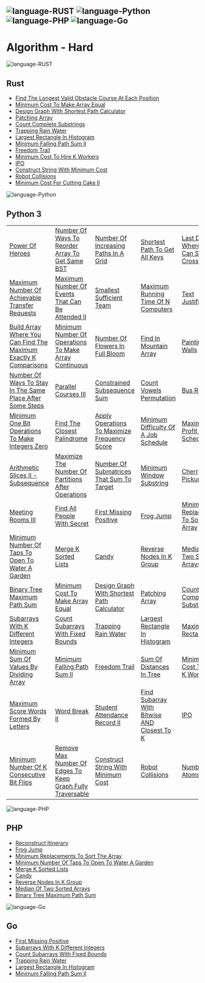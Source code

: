 ![language-RUST](https://img.shields.io/badge/RUST-8d4004?style=for-the-badge&logo=RUST)
![language-Python](https://img.shields.io/badge/Python-ffd43b?style=for-the-badge&logo=PYTHON)
![language-PHP](https://img.shields.io/badge/PHP-acb1f9?style=for-the-badge&logo=PHP)
![language-Go](https://img.shields.io/badge/Go-00add8?style=for-the-badge&logo=GO&logoColor=white)
---

# Algorithm - Hard

![language-RUST](https://img.shields.io/badge/RUST-8d4004?style=for-the-badge&logo=RUST)
## Rust

- [Find The Longest Valid Obstacle Course At Each Position](FindTheLongestValidObstacleCourseAtEachPosition.md)
- [Minimum Cost To Make Array Equal](MinimumCostToMakeArrayEqual.md)
- [Design Graph With Shortest Path Calculator](DesignGraphWithShortestPathCalculator.md)
- [Patching Array](PatchingArray.md)
- [Count Complete Substrings](CountCompleteSubstrings.md)
- [Trapping Rain Water](TrappingRainWater.md)
- [Largest Rectangle In Histogram](LargestRectangleInHistogram.md)
- [Minimum Falling Path Sum II](MinimumFallingPathSumII.md)
- [Freedom Trail](FreedomTrail.md)
- [Minimum Cost To Hire K Workers](MinimumCostToHireKWorkers.md)
- [IPO](IPO.md)
- [Construct String With Minimum Cost](ConstructStringWithMinimumCost.md)
- [Robot Collisions](RobotCollisions.md)
- [Minimum Cost For Cutting Cake II](MinimumCostForCuttingCakeII.md)

![language-Python](https://img.shields.io/badge/Python-ffd43b?style=for-the-badge&logo=PYTHON)
## Python 3

||||||
| :- | :- | :- | :- | :- |
|[Power Of Heroes](PowerOfHeroes.md)|[Number Of Ways To Reorder Array To Get Same BST](NumberOfWaysToReorderArrayToGetSameBST.md)|[Number Of Increasing Paths In A Grid](NumberOfIncreasingPathsInAGrid.md)|[Shortest Path To Get All Keys](ShortestPathToGetAllKeys.md)|[Last Day Where You Can Still Cross](LastDayWhereYouCanStillCross.md)|
|[Maximum Number Of Achievable Transfer Requests](MaximumNumberOfAchievableTransferRequests.md)|[Maximum Number Of Events That Can Be Attended II](MaximumNumberOfEventsThatCanBeAttendedII.md)|[Smallest Sufficient Team](SmallestSufficientTeam.md)|[Maximum Running Time Of N Computers](MaximumRunningTimeOfNComputers.md)|[Text Justification](TextJustification.md)|
|[Build Array Where You Can Find The Maximum Exactly K Comparisons](BuildArrayWhereYouCanFindTheMaximumExactlyKComparisons.md)|[Minimum Number Of Operations To Make Array Continuous](MinimumNumberOfOperationsToMakeArrayContinuous.md)|[Number Of Flowers In Full Bloom](NumberOfFlowersInFullBloom.md)|[Find In Mountain Array](FindInMountainArray.md)|[Painting The Walls](PaintingTheWalls.md)|
|[Number Of Ways To Stay In The Same Place After Some Steps](NumberOfWaysToStayInTheSamePlaceAfterSomeSteps.md)|[Parallel Courses III](ParallelCoursesIII.md)|[Constrained Subsequence Sum](ConstrainedSubsequenceSum.md)|[Count Vowels Permutation](CountVowelsPermutation.md)|[Bus Routes](BusRoutes.md)|
|[Minimum One Bit Operations To Make Integers Zero](MinimumOneBitOperationsToMakeIntegersZero.md)|[Find The Closest Palindrome](FindTheClosestPalindrome.md)|[Apply Operations To Maximize Frequency Score](ApplyOperationsToMaximizeFrequencyScore.md)|[Minimum Difficulty Of A Job Schedule](MinimumDifficultyOfAJobSchedule.md)|[Maximum Profit In Job Scheduling](MaximumProfitInJobScheduling.md)|
|[Arithmetic Slices II - Subsequence](ArithmeticSlicesIISubsequence.md)|[Maximize The Number Of Partitions After Operations](MaximizeTheNumberOfPartitionsAfterOperations.md)|[Number Of Submatrices That Sum To Target](NumberOfSubmatricesThatSumToTarget.md)|[Minimum Window Substring](MinimumWindowSubstring.md)|[Cherry Pickup II](CherryPickupII.md)|
|[Meeting Rooms III](MeetingRoomsIII.md)|[Find All People With Secret](FindAllPeopleWithSecret.md)|[First Missing Positive](FirstMissingPositive.md)|[Frog Jump](FrogJump.md)|[Minimum Replacements To Sort The Array](MinimumReplacementsToSortTheArray.md)|
|[Minimum Number Of Taps To Open To Water A Garden](MinimumNumberOfTapsToOpenToWaterAGarden.md)|[Merge K Sorted Lists](MergeKSortedLists.md)|[Candy](Candy.md)|[Reverse Nodes In K Group](ReverseNodesInKGroup.md)|[Median Of Two Sorted Arrays](MedianOfTwoSortedArrays.md)|
|[Binary Tree Maximum Path Sum](BinaryTreeMaximumPathSum.md)|[Minimum Cost To Make Array Equal](MinimumCostToMakeArrayEqual.md)|[Design Graph With Shortest Path Calculator](DesignGraphWithShortestPathCalculator.md)|[Patching Array](PatchingArray.md)|[Count Complete Substrings](CountCompleteSubstrings.md)|
|[Subarrays With K Different Integers](SubarraysWithKDifferentIntegers.md)|[Count Subarrays With Fixed Bounds](CountSubarraysWithFixedBounds.md)|[Trapping Rain Water](TrappingRainWater.md)|[Largest Rectangle In Histogram](LargestRectangleInHistogram.md)|[Maximal Rectangle](MaximalRectangle.md)|
|[Minimum Sum Of Values By Dividing Array](MinimumSumOfValuesByDividingArray.md)|[Minimum Falling Path Sum II](MinimumFallingPathSumII.md)|[Freedom Trail](FreedomTrail.md)|[Sum Of Distances In Tree](SumOfDistancesInTree.md)|[Minimum Cost To Hire K Workers](MinimumCostToHireKWorkers.md)|
|[Maximum Score Words Formed By Letters](MaximumScoreWordsFormedByLetters.md)|[Word Break II](WordBreakII.md)|[Student Attendance Record II](StudentAttendanceRecordII.md)|[Find Subarray With Bitwise AND Closest To K](FindSubarrayWithBitwiseANDClosestToK.md)|[IPO](IPO.md)|
|[Minimum Number Of K Consecutive Bit Flips](MinimumNumberOfKConsecutiveBitFlips.md)|[Remove Max Number Of Edges To Keep Graph Fully Traversable](RemoveMaxNumberOfEdgesToKeepGraphFullyTraversable.md)|[Construct String With Minimum Cost](ConstructStringWithMinimumCost.md)|[Robot Collisions](RobotCollisions.md)|[Number Of Atoms](NumberOfAtoms.md)|

![language-PHP](https://img.shields.io/badge/PHP-acb1f9?style=for-the-badge&logo=PHP)
## PHP

- [Reconstruct Itinerary](ReconstructItinerary.md)
- [Frog Jump](FrogJump.md)
- [Minimum Replacements To Sort The Array](MinimumReplacementsToSortTheArray.md)
- [Minimum Number Of Taps To Open To Water A Garden](MinimumNumberOfTapsToOpenToWaterAGarden.md)
- [Merge K Sorted Lists](MergeKSortedLists.md)
- [Candy](Candy.md)
- [Reverse Nodes In K Group](ReverseNodesInKGroup.md)
- [Median Of Two Sorted Arrays](MedianOfTwoSortedArrays.md)
- [Binary Tree Maximum Path Sum](BinaryTreeMaximumPathSum.md)

![language-Go](https://img.shields.io/badge/Go-00add8?style=for-the-badge&logo=GO&logoColor=white)
## Go

- [First Missing Positive](FirstMissingPositive.md)
- [Subarrays With K Different Integers](SubarraysWithKDifferentIntegers.md)
- [Count Subarrays With Fixed Bounds](CountSubarraysWithFixedBounds.md)
- [Trapping Rain Water](TrappingRainWater.md)
- [Largest Rectangle In Histogram](LargestRectangleInHistogram.md)
- [Minimum Falling Path Sum II](MinimumFallingPathSumII.md)
